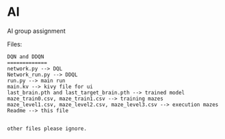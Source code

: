 # AI
AI group assignment

Files:

    DQN and DDQN
    =============
    network.py --> DQL
    Network_run.py --> DDQL
    run.py --> main run
    main.kv --> kivy file for ui
    last_brain.pth and last_target_brain.pth --> trained model
    maze_train0.csv, maze_train1.csv --> training mazes
    maze_level1.csv, maze_level2.csv, maze_level3.csv --> execution mazes
    Readme --> this file
    
    
    other files please ignore.

